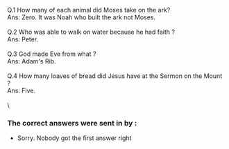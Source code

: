 Q.1 How many of each animal did Moses take on the ark?\
Ans: Zero. It was Noah who built the ark not Moses.\
\
Q.2 Who was able to walk on water because he had faith ?\
Ans: Peter.\
\
Q.3 God made Eve from what ?\
Ans: Adam\'s Rib.\
\
Q.4 How many loaves of bread did Jesus have at the Sermon on the Mount
?\
Ans: Five.\
\
\

### The correct answers were sent in by :

-   Sorry. Nobody got the first answer right
